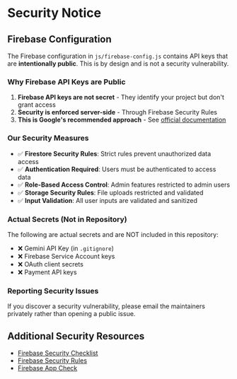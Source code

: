 # Security Notice

## Firebase Configuration

The Firebase configuration in `js/firebase-config.js` contains API keys that are **intentionally public**. This is by design and is not a security vulnerability.

### Why Firebase API Keys are Public

1. **Firebase API keys are not secret** - They identify your project but don't grant access
2. **Security is enforced server-side** - Through Firebase Security Rules
3. **This is Google's recommended approach** - See [official documentation](https://firebase.google.com/docs/projects/api-keys)

### Our Security Measures

- ✅ **Firestore Security Rules**: Strict rules prevent unauthorized data access
- ✅ **Authentication Required**: Users must be authenticated to access data
- ✅ **Role-Based Access Control**: Admin features restricted to admin users
- ✅ **Storage Security Rules**: File uploads restricted and validated
- ✅ **Input Validation**: All user inputs are validated and sanitized

### Actual Secrets (Not in Repository)

The following are actual secrets and are NOT included in this repository:
- ❌ Gemini API Key (in `.gitignore`)
- ❌ Firebase Service Account keys
- ❌ OAuth client secrets
- ❌ Payment API keys

### Reporting Security Issues

If you discover a security vulnerability, please email the maintainers privately rather than opening a public issue.

## Additional Security Resources

- [Firebase Security Checklist](https://firebase.google.com/support/guides/security-checklist)
- [Firebase Security Rules](https://firebase.google.com/docs/rules)
- [Firebase App Check](https://firebase.google.com/docs/app-check)